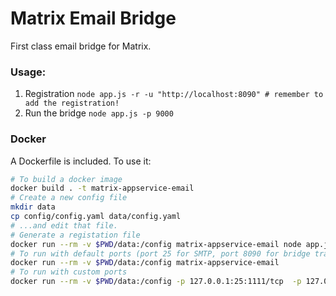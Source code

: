 # Matrix Email Bridge

First class email bridge for Matrix.

### Usage:

1. Registration
`node app.js -r -u "http://localhost:8090" # remember to add the registration!`
2. Run the bridge
```node app.js -p 9000```

### Docker

A Dockerfile is included. To use it:

```sh
# To build a docker image
docker build . -t matrix-appservice-email
# Create a new config file
mkdir data
cp config/config.yaml data/config.yaml
# ...and edit that file.
# Generate a registation file
docker run --rm -v $PWD/data:/config matrix-appservice-email node app.js -r -u "http://localhost:8090" -f /config/email-registration.yaml
# To run with default ports (port 25 for SMTP, port 8090 for bridge traffic)
docker run --rm -v $PWD/data:/config matrix-appservice-email
# To run with custom ports
docker run --rm -v $PWD/data:/config -p 127.0.0.1:25:1111/tcp  -p 127.0.0.1:8090:2222/tcp matrix-appservice-email
```